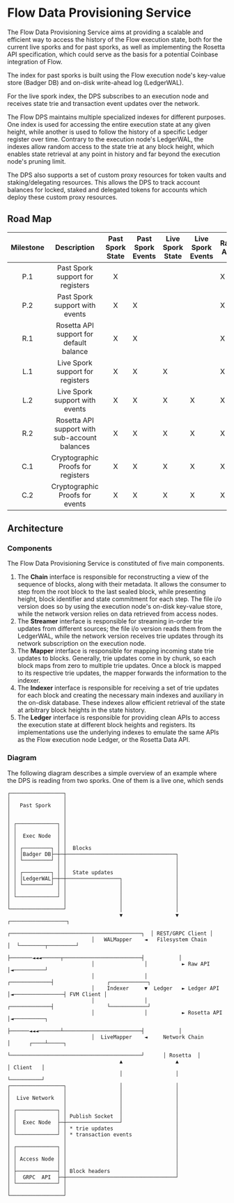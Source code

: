# Flow Data Provisioning Service

The Flow Data Provisioning Service aims at providing a scalable and efficient way to access the history of the Flow
execution state, both for the current live sporks and for past sporks, as well as implementing the Rosetta API
specification, which could serve as the basis for a potential Coinbase integration of Flow.

The index for past sporks is built using the Flow execution node's key-value store (Badger DB) and on-disk write-ahead
log (LedgerWAL).

For the live spork index, the DPS subscribes to an execution node and receives state trie and transaction event updates
over the network.

The Flow DPS maintains multiple specialized indexes for different purposes. One index is used for accessing the entire
execution state at any given height, while another is used to follow the history of a specific Ledger register over time.
Contrary to the execution node's LedgerWAL, the indexes allow random access to the state trie at any block height, which
enables state retrieval at any point in history and far beyond the execution node's pruning limit.

The DPS also supports a set of custom proxy resources for token vaults and staking/delegating resources. This allows the
DPS to track account balances for locked, staked and delegated tokens for accounts which deploy these custom proxy
resources.

## Road Map

| Milestone |                  Description                  | Past Spork State | Past Spork Events | Live Spork State | Live Spork Events | Raw API | Ledger API | Rosetta API | Liquid Balance | Locked Balance | Staked Balance | Delegated Balance | State Verification | State Proofs | Event Proofs |
|:---------:|:---------------------------------------------:|:----------------:|-------------------|------------------|-------------------|---------|------------|-------------|----------------|----------------|----------------|-------------------|--------------------|--------------|--------------|
|    P.1    |        Past Spork support for registers       |         X        |                   |                  |                   |    X    |      X     |             |        X       |                |                |                   |          X         |              |              |
|    P.2    |         Past Spork support with events        |         X        |         X         |                  |                   |    X    |      X     |             |        X       |                |                |                   |          X         |              |              |
|    R.1    |    Rosetta API support for default balance    |         X        |         X         |                  |                   |    X    |      X     |      X      |        X       |                |                |                   |          X         |              |              |
|    L.1    |        Live Spork support for registers       |         X        |         X         |         X        |                   |    X    |      X     |      X      |        X       |                |                |                   |          X         |              |              |
|    L.2    |         Live Spork support with events        |         X        |         X         |         X        |         X         |    X    |      X     |      X      |        X       |                |                |                   |          X         |              |              |
|    R.2    | Rosetta API support with sub-account balances |         X        |         X         |         X        |         X         |    X    |      X     |      X      |        X       |        X       |        X       |         X         |          X         |              |              |
|    C.1    |       Cryptographic Proofs for registers      |         X        |         X         |         X        |         X         |    X    |      X     |      X      |        X       |        X       |        X       |         X         |          X         |       X      |              |
|    C.2    |         Cryptographic Proofs for events       |         X        |         X         |         X        |         X         |    X    |      X     |      X      |        X       |        X       |        X       |         X         |          X         |       X      |       X      |

## Architecture

### Components

The Flow Data Provisioning Service is constituted of five main components.

1. The **Chain** interface is responsible for reconstructing a view of the sequence of blocks, along with their metadata. It allows the consumer to step from the root block to the last sealed block, while presenting height, block identifier and state commitment for each step. The file i/o version does so by using the execution node's on-disk key-value store, while the network version relies on data retrieved from access nodes.
2. The **Streamer** interface is responsible for streaming in-order trie updates from different sources; the file i/o version reads them from the LedgerWAL, while the network version receives trie updates through its network subscription on the execution node.
3. The **Mapper** interface is responsible for mapping incoming state trie updates to blocks. Generally, trie updates come in by chunk, so each block maps from zero to multiple trie updates. Once a block is mapped to its respective trie updates, the mapper forwards the information to the indexer.
4. The **Indexer** interface is responsible for receiving a set of trie updates for each block and creating the necessary main indexes and auxiliary in the on-disk database. These indexes allow efficient retrieval of the state at arbitrary block heights in the state history.
5. The **Ledger** interface is responsible for providing clean APIs to access the execution state at different block heights and registers. Its implementations use the underlying indexes to emulate the same APIs as the Flow execution node Ledger, or the Rosetta Data API.

### Diagram

The following diagram describes a simple overview of an example where the DPS is reading from two sporks. One of them
is a live one, which sends

```text
┌─────────────────┐
│                 │
│   Past Spork    │
│                 │
│                 │
│ ┌─────────────┐ │
│ │             │ │
│ │  Exec Node  │ │
│ │             │ │
│ │ ┌─────────┐ │ │  Blocks
│ │ │Badger DB├─┼─┼───────────────────────────────────┐
│ │ └─────────┘ │ │                                   │
│ │             │ │                                   │
│ │ ┌─────────┐ │ │  State updates                    │
│ │ │LedgerWAL├─┼─┼─────────────────┐                 │
│ │ └─────────┘ │ │                 │                 │
│ │             │ │                 │                 │
│ └─────────────┘ │                 │                 │
│                 │                 │                 │
└─────────────────┘                 │                 │
                                    ▼                 ▼                  ┌──────────────────┐
                           ┌──────────────────────────────────────────┐  │ REST/GRPC Client │
                           │   WALMapper    ◄   Filesystem Chain      │  └────────┬─────────┘
                           ├───────◄◄◄──────┬─────────────────────────┤           │
                           │                │           ► Raw API     │◄──────────┘
                           │                │           ┌─────────────┤                 ┌────────────┐
                           │    Indexer     ▼  Ledger   ► Ledger API  │◄────────────────┤ FVM Client │
                           │                │           ┌─────────────┤                 └────────────┘
                           │                │           ► Rosetta API │◄──────────┐
                           ├──────◄◄◄───────┴─────────────────────────┤           │
                           │  LiveMapper    ◄     Network Chain       │      ┌────┴─────┐
                           └──────────────────────────────────────────┘      │ Rosetta  │
                                    ▲                 ▲                      │ Client   │
                                    │                 │                      └──────────┘
┌─────────────────┐                 │                 │
│                 │                 │                 │
│  Live Network   │                 │                 │
│                 │                 │                 │
│ ┌─────────────┐ │                 │                 │
│ │             │ │ Publish Socket  │                 │
│ │  Exec Node  ├─┼─────────────────┘                 │
│ │             │ │ * trie updates                    │
│ └─────────────┘ │ * transaction events              │
│                 │                                   │
│ ┌─────────────┐ │                                   │
│ │             │ │                                   │
│ │ Access Node │ │                                   │
│ │             │ │                                   │
│ ├─────────────┤ │ Block headers                     │
│ │  GRPC  API  ├─┼───────────────────────────────────┘
│ └─────────────┘ │
│                 │
└─────────────────┘
```
